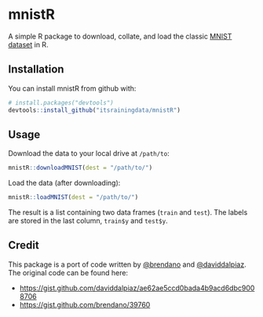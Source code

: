 <!-- README.md is generated from README.Rmd. Please edit that file -->
mnistR
======

A simple R package to download, collate, and load the classic [MNIST dataset](http://yann.lecun.com/exdb/mnist/) in R.

Installation
------------

You can install mnistR from github with:

``` r
# install.packages("devtools")
devtools::install_github("itsrainingdata/mnistR")
```

Usage
-----

Download the data to your local drive at `/path/to`:

``` r
mnistR::downloadMNIST(dest = "/path/to/")
```

Load the data (after downloading):

``` r
mnistR::loadMNIST(dest = "/path/to/")
```

The result is a list containing two data frames (`train` and `test`). The labels are stored in the last column, `train$y` and `test$y`.

Credit
------

This package is a port of code written by [@brendano](https://www.github.com/brendano) and [@daviddalpiaz](https://www.github.com/daviddalpiaz). The original code can be found here:

-   <https://gist.github.com/daviddalpiaz/ae62ae5ccd0bada4b9acd6dbc9008706>
-   <https://gist.github.com/brendano/39760>

